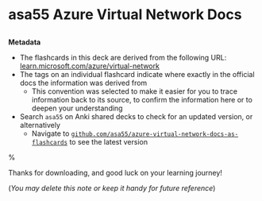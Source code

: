 # asa55 Azure Virtual Network Docs

##

**Metadata**

- The flashcards in this deck are derived from the following URL: [learn.microsoft.com/azure/virtual-network](https://learn.microsoft.com/azure/virtual-network)
- The tags on an individual flashcard indicate where exactly in the official docs the information was derived from
  - This convention was selected to make it easier for you to trace information back to its source, to confirm the information here or to deepen your understanding
- Search `asa55` on Anki shared decks to check for an updated version, or alternatively
  - Navigate to [`github.com/asa55/azure-virtual-network-docs-as-flashcards`](https://github.com/asa55/azure-virtual-network-docs-as-flashcards) to see the latest version

%

Thanks for downloading, and good luck on your learning journey!

(_You may delete this note or keep it handy for future reference_)

